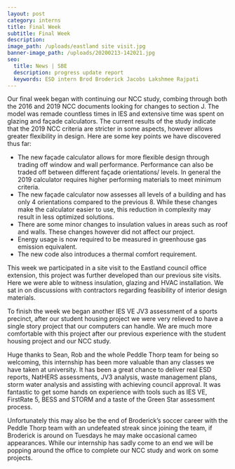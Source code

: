 ```yaml
---
layout: post
category: interns
title: Final Week
subtitle: Final Week
description:
image_path: /uploads/eastland site visit.jpg
banner-image_path: /uploads/20200213-142021.jpg
seo:
  title: News | SBE
  description: progress update report
  keywords: ESD intern Brod Broderick Jacobs Lakshmee Rajpati
---
```

Our final week began with continuing our NCC study, combing through both the 2016 and 2019 NCC documents looking for changes to section J. The model was remade countless times in IES and extensive time was spent on glazing and façade calculators. The current results of the study indicate that the 2019 NCC criteria are stricter in some aspects, however allows greater flexibility in design. Here are some key points we have discovered thus far:

* The new façade calculator allows for more flexible design through trading off window and wall performance. Performance can also be traded off between different façade orientations/ levels. In general the 2019 calculator requires higher performing materials to meet minimum criteria.
* The new façade calculator now assesses all levels of a building and has only 4 orientations compared to the previous 8. While these changes make the calculator easier to use, this reduction in complexity may result in less optimized solutions.
* There are some minor changes to insulation values in areas such as roof and walls. These changes however did not affect our project.
* Energy usage is now required to be measured in greenhouse gas emission equivalent.
* The new code also introduces a thermal comfort requirement.

This week we participated in a site visit to the Eastland council office extension, this project was further developed than our previous site visits. Here we were able to witness insulation, glazing and HVAC installation. We sat in on discussions with contractors regarding feasibility of interior design materials.

To finish the week we began another IES VE JV3 assessment of a sports precinct, after our student housing project we were very relieved to have a single story project that our computers can handle. We are much more comfortable with this project after our previous experience with the student housing project and our NCC study.

Huge thanks to Sean, Rob and the whole Peddle Thorp team for being so welcoming, this internship has been more valuable than any classes we have taken at university. It has been a great chance to deliver real ESD reports, NatHERS assessments, JV3 analysis, waste management plans, storm water analysis and assisting with achieving council approval. It was fantastic to get some hands on experience with tools such as IES VE, FirstRate 5, BESS and STORM and a taste of the Green Star assessment process.&nbsp; &nbsp;&nbsp;

Unfortunately this may also be the end of Broderick’s soccer career with the Peddle Thorp team with an undefeated streak since joining the team, if Broderick is around on Tuesdays he may make occasional cameo appearances. While our internship has sadly come to an end we will be popping around the office to complete our NCC study and work on some projects.

&nbsp;

&nbsp;